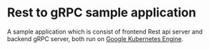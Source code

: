 # Rest to gRPC sample application

A sample application which is consist of frontend Rest api server and backend gRPC server, both run on [Google Kubernetes Engine](https://cloud.google.com/kubernetes-engine).  

